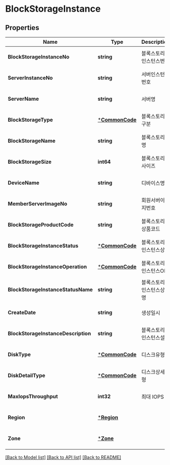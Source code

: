 # BlockStorageInstance

## Properties
Name | Type | Description | Notes
------------ | ------------- | ------------- | -------------
**BlockStorageInstanceNo** | **string** | 블록스토리지인스턴스번호 | [optional] [default to null]
**ServerInstanceNo** | **string** | 서버인스턴스번호 | [optional] [default to null]
**ServerName** | **string** | 서버명 | [optional] [default to null]
**BlockStorageType** | [***CommonCode**](CommonCode.md) | 블록스토리지구분 | [optional] [default to null]
**BlockStorageName** | **string** | 블록스토리지명 | [optional] [default to null]
**BlockStorageSize** | **int64** | 블록스토리지사이즈 | [optional] [default to null]
**DeviceName** | **string** | 디바이스명 | [optional] [default to null]
**MemberServerImageNo** | **string** | 회원서버이미지번호 | [optional] [default to null]
**BlockStorageProductCode** | **string** | 블록스토리지상품코드 | [optional] [default to null]
**BlockStorageInstanceStatus** | [***CommonCode**](CommonCode.md) | 블록스토리지인스턴스상태 | [optional] [default to null]
**BlockStorageInstanceOperation** | [***CommonCode**](CommonCode.md) | 블록스토리지인스턴스OP | [optional] [default to null]
**BlockStorageInstanceStatusName** | **string** | 블록스토리지인스턴스상태명 | [optional] [default to null]
**CreateDate** | **string** | 생성일시 | [optional] [default to null]
**BlockStorageInstanceDescription** | **string** | 블록스토리지인스턴스설명 | [optional] [default to null]
**DiskType** | [***CommonCode**](CommonCode.md) | 디스크유형 | [optional] [default to null]
**DiskDetailType** | [***CommonCode**](CommonCode.md) | 디스크상세유형 | [optional] [default to null]
**MaxIopsThroughput** | **int32** | 최대 IOPS | [optional] [default to null]
**Region** | [***Region**](Region.md) |  | [optional] [default to null]
**Zone** | [***Zone**](Zone.md) |  | [optional] [default to null]

[[Back to Model list]](../README.md#documentation-for-models) [[Back to API list]](../README.md#documentation-for-api-endpoints) [[Back to README]](../README.md)



